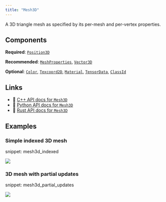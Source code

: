 ```yaml
---
title: "Mesh3D"
---
```


A 3D triangle mesh as specified by its per-mesh and per-vertex properties.

## Components

**Required**: [`Position3D`](../components/position3d.md)

**Recommended**: [`MeshProperties`](../components/mesh_properties.md), [`Vector3D`](../components/vector3d.md)

**Optional**: [`Color`](../components/color.md), [`Texcoord2D`](../components/texcoord2d.md), [`Material`](../components/material.md), [`TensorData`](../components/tensor_data.md), [`ClassId`](../components/class_id.md)

## Links
 * 🌊 [C++ API docs for `Mesh3D`](https://ref.rerun.io/docs/cpp/stable/structrerun_1_1archetypes_1_1Mesh3D.html)
 * 🐍 [Python API docs for `Mesh3D`](https://ref.rerun.io/docs/python/stable/common/archetypes#rerun.archetypes.Mesh3D)
 * 🦀 [Rust API docs for `Mesh3D`](https://docs.rs/rerun/latest/rerun/archetypes/struct.Mesh3D.html)

## Examples

### Simple indexed 3D mesh

snippet: mesh3d_indexed

<picture data-inline-viewer="snippets/mesh3d_indexed">
  <source media="(max-width: 480px)" srcset="https://static.rerun.io/mesh3d_simple/e1e5fd97265daf0d0bc7b782d862f19086fd6975/480w.png">
  <source media="(max-width: 768px)" srcset="https://static.rerun.io/mesh3d_simple/e1e5fd97265daf0d0bc7b782d862f19086fd6975/768w.png">
  <source media="(max-width: 1024px)" srcset="https://static.rerun.io/mesh3d_simple/e1e5fd97265daf0d0bc7b782d862f19086fd6975/1024w.png">
  <source media="(max-width: 1200px)" srcset="https://static.rerun.io/mesh3d_simple/e1e5fd97265daf0d0bc7b782d862f19086fd6975/1200w.png">
  <img src="https://static.rerun.io/mesh3d_simple/e1e5fd97265daf0d0bc7b782d862f19086fd6975/full.png">
</picture>

### 3D mesh with partial updates

snippet: mesh3d_partial_updates

<picture data-inline-viewer="snippets/mesh3d_partial_updates">
  <source media="(max-width: 480px)" srcset="https://static.rerun.io/mesh3d_partial_updates/a11e4accb0257dcd9531867b7e1d6fd5e3bee5c3/480w.png">
  <source media="(max-width: 768px)" srcset="https://static.rerun.io/mesh3d_partial_updates/a11e4accb0257dcd9531867b7e1d6fd5e3bee5c3/768w.png">
  <source media="(max-width: 1024px)" srcset="https://static.rerun.io/mesh3d_partial_updates/a11e4accb0257dcd9531867b7e1d6fd5e3bee5c3/1024w.png">
  <source media="(max-width: 1200px)" srcset="https://static.rerun.io/mesh3d_partial_updates/a11e4accb0257dcd9531867b7e1d6fd5e3bee5c3/1200w.png">
  <img src="https://static.rerun.io/mesh3d_partial_updates/a11e4accb0257dcd9531867b7e1d6fd5e3bee5c3/full.png">
</picture>

